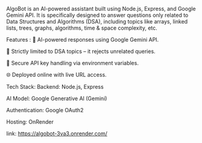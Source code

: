 AlgoBot is an AI-powered assistant built using Node.js, Express, and Google Gemini API.
It is specifically designed to answer questions only related to Data Structures and Algorithms (DSA), including topics like arrays, linked lists, trees, graphs, algorithms, time & space complexity, etc.

  Features :
🧠 AI-powered responses using Google Gemini API.

🎯 Strictly limited to DSA topics – it rejects unrelated queries.

🔐 Secure API key handling via environment variables.

🌐 Deployed online with live URL access.

 Tech Stack:
Backend: Node.js, Express

AI Model: Google Generative AI (Gemini)

Authentication: Google OAuth2

Hosting: OnRender

link: https://algobot-3va3.onrender.com/
